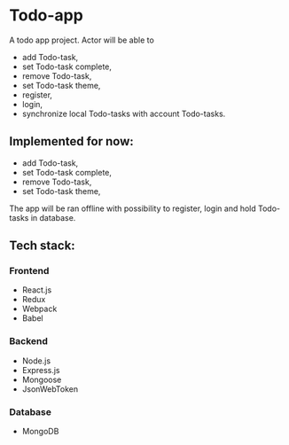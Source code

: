 ﻿# Todo-app

A todo app project. Actor will be able to 
- add Todo-task,
- set Todo-task complete,
- remove Todo-task, 
- set Todo-task theme,
- register,
- login,
- synchronize local Todo-tasks with account Todo-tasks.

## Implemented for now:
- add Todo-task,
- set Todo-task complete,
- remove Todo-task, 
- set Todo-task theme,

The app will be ran offline with possibility to register, login and hold Todo-tasks in database.

## Tech stack:
### Frontend
  - React.js
  - Redux
  - Webpack
  - Babel
### Backend
  - Node.js
  - Express.js
  - Mongoose
  - JsonWebToken
### Database
  - MongoDB

